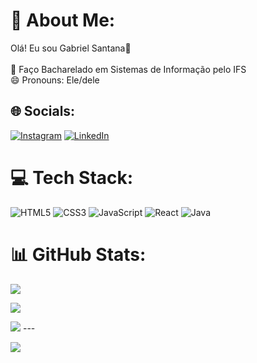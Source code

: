 # 💫 About Me:
Olá! Eu sou Gabriel Santana👋<br><br>📒 Faço Bacharelado em Sistemas de Informação pelo IFS<br>😄 Pronouns: Ele/dele


## 🌐 Socials:
[![Instagram](https://img.shields.io/badge/Instagram-%23E4405F.svg?logo=Instagram&logoColor=white)](https://www.instagram.com/gabriel_boruto1) [![LinkedIn](https://img.shields.io/badge/LinkedIn-%230077B5.svg?logo=linkedin&logoColor=white)](https://linkedin.com/in/AindaNaoTenho) 

# 💻 Tech Stack:
![HTML5](https://img.shields.io/badge/html5-%23E34F26.svg?style=for-the-badge&logo=html5&logoColor=white) ![CSS3](https://img.shields.io/badge/css3-%231572B6.svg?style=for-the-badge&logo=css3&logoColor=white) ![JavaScript](https://img.shields.io/badge/javascript-%23323330.svg?style=for-the-badge&logo=javascript&logoColor=%23F7DF1E) ![React](https://img.shields.io/badge/react-%2320232a.svg?style=for-the-badge&logo=react&logoColor=%2361DAFB) ![Java](https://img.shields.io/badge/java-%23ED8B00.svg?style=for-the-badge&logo=java&logoColor=white)
# 📊 GitHub Stats:

<img src="https://github-readme-stats.vercel.app/api?username=gabriellsan&show_icons=true&theme=dracula&include_all_commits=true&count_private=true">

![](https://github-readme-streak-stats.herokuapp.com/?user=gabriellsan&theme=dracula&hide_border=false)<br/>

<img src="https://github-readme-stats.vercel.app/api/top-langs/?username=gabriellsan&theme=dracula&include_all_commits=true&count_private=true&layout=compact">
---

[![](https://visitcount.itsvg.in/api?id=gabriellsan&icon=8&color=4)](https://visitcount.itsvg.in)

<!-- Proudly created with GPRM ( https://gprm.itsvg.in ) -->
